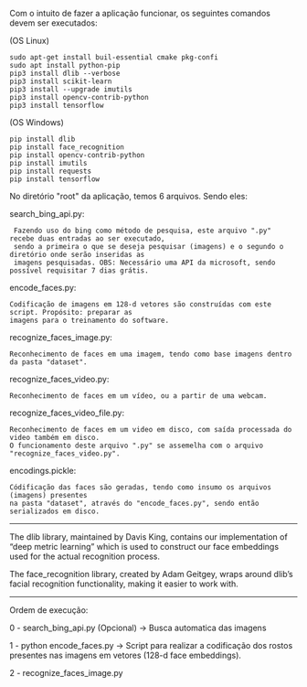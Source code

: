 Com o intuito de fazer a aplicação funcionar, os seguintes comandos devem ser executados: 

(OS Linux)
	
	sudo apt-get install buil-essential cmake pkg-confi
	sudo apt install python-pip
	pip3 install dlib --verbose
	pip3 install scikit-learn
	pip3 install --upgrade imutils
	pip3 install opencv-contrib-python
	pip3 install tensorflow
	
(OS Windows)
	
	pip install dlib
	pip install face_recognition
	pip install opencv-contrib-python
	pip install imutils
	pip install requests
	pip install tensorflow
	
No diretório "root" da aplicação, temos 6 arquivos. Sendo eles:

search_bing_api.py: 
        
     Fazendo uso do bing como método de pesquisa, este arquivo ".py" recebe duas entradas ao ser executado, 
     sendo a primeira o que se deseja pesquisar (imagens) e o segundo o diretório onde serão inseridas as 
     imagens pesquisadas. OBS: Necessário uma API da microsoft, sendo possível requisitar 7 dias grátis.
    
encode_faces.py: 	
    
    Codificação de imagens em 128-d vetores são construídas com este script. Propósito: preparar as 
    imagens para o treinamento do software.

recognize_faces_image.py:
        
    Reconhecimento de faces em uma imagem, tendo como base imagens dentro da pasta "dataset".

recognize_faces_video.py: 

    Reconhecimento de faces em um vídeo, ou a partir de uma webcam.

recognize_faces_video_file.py: 

    Reconhecimento de faces em um video em disco, com saída processada do video também em disco. 
    O funcionamento deste arquivo ".py" se assemelha com o arquivo "recognize_faces_video.py".

encodings.pickle: 

    Códificação das faces são geradas, tendo como insumo os arquivos (imagens) presentes
    na pasta "dataset", através do "encode_faces.py", sendo então serializados em disco.
		
---------------------------------------------------------------------------------------------------------------------

The dlib library, maintained by Davis King, contains our implementation of “deep metric learning” which is used to construct our face embeddings used for the actual recognition process.

The face_recognition  library, created by Adam Geitgey, wraps around dlib’s facial recognition functionality, making it easier to work with.

---------------------------------------------------------------------------------------------------------------------

Ordem de execução:

0 - search_bing_api.py (Opcional) -> Busca automatica das imagens 

1 - python encode_faces.py  -> Script para realizar a codificação dos rostos presentes nas imagens em vetores (128-d face embeddings).

2 - recognize_faces_image.py 
